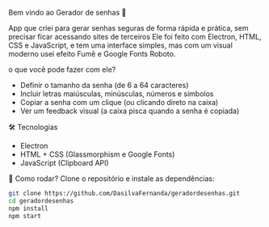 Bem vindo ao Gerador de senhas 🖤

App que criei para gerar senhas seguras de forma rápida e prática, sem precisar ficar acessando sites de terceiros
Ele foi feito com Electron, HTML, CSS e JavaScript, e tem uma interface simples, mas com um visual moderno usei efeito Fumê e Google Fonts Roboto.

o que você pode fazer com ele?

- Definir o tamanho da senha (de 6 a 64 caracteres)  
- Incluir letras maiúsculas, minúsculas, números e símbolos  
- Copiar a senha com um clique (ou clicando direto na caixa)  
- Ver um feedback visual (a caixa pisca quando a senha é copiada)  


🛠️ Tecnologias
- Electron  
- HTML + CSS (Glassmorphism e Google Fonts)  
- JavaScript (Clipboard API)  

 🚀 Como rodar?
Clone o repositório e instale as dependências:

```bash
git clone https://github.com/DasilvaFernanda/geradordesenhas.git
cd geradordesenhas
npm install
npm start

